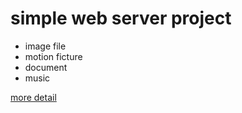 # simple web server project

* image file
* motion ficture
* document
* music

[more detail](https://github.com/waristo/simple-tcpip/blob/master/README.pdf)
